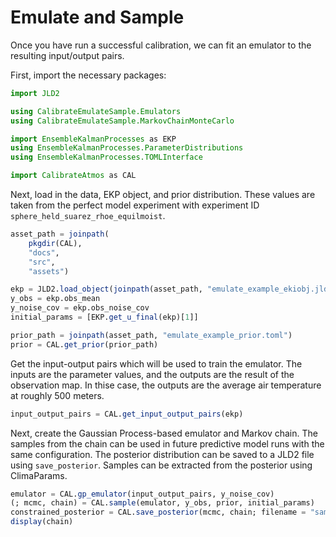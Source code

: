 # Emulate and Sample
Once you have run a successful calibration, we can fit an emulator to the resulting input/output pairs.

First, import the necessary packages:
```julia
import JLD2

using CalibrateEmulateSample.Emulators
using CalibrateEmulateSample.MarkovChainMonteCarlo

import EnsembleKalmanProcesses as EKP
using EnsembleKalmanProcesses.ParameterDistributions
using EnsembleKalmanProcesses.TOMLInterface

import CalibrateAtmos as CAL
```

Next, load in the data, EKP object, and prior distribution. These values are taken
from the perfect model experiment with experiment ID `sphere_held_suarez_rhoe_equilmoist`.
```julia
asset_path = joinpath(
    pkgdir(CAL),
    "docs",
    "src",
    "assets")

ekp = JLD2.load_object(joinpath(asset_path, "emulate_example_ekiobj.jld2"))
y_obs = ekp.obs_mean
y_noise_cov = ekp.obs_noise_cov
initial_params = [EKP.get_u_final(ekp)[1]]

prior_path = joinpath(asset_path, "emulate_example_prior.toml")
prior = CAL.get_prior(prior_path)
```
Get the input-output pairs which will be used to train the emulator. 
The inputs are the parameter values, and the outputs are the result of the observation map. 
In thise case, the outputs are the average air temperature at roughly 500 meters.
```julia
input_output_pairs = CAL.get_input_output_pairs(ekp)
```
Next, create the Gaussian Process-based emulator and Markov chain. 
The samples from the chain can be used in future predictive model runs with the same configuration.
The posterior distribution can be saved to a JLD2 file using `save_posterior`. Samples can be extracted from the posterior using ClimaParams.
```julia
emulator = CAL.gp_emulator(input_output_pairs, y_noise_cov)
(; mcmc, chain) = CAL.sample(emulator, y_obs, prior, initial_params)
constrained_posterior = CAL.save_posterior(mcmc, chain; filename = "samples.jld2")
display(chain)
```
